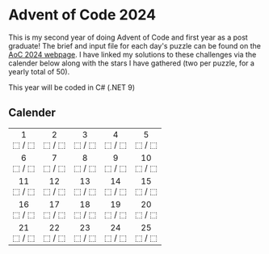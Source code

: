 # Advent of Code 2024
This is my second year of doing Advent of Code and first year as a post graduate! The brief and input file for each day's puzzle can be found on the [AoC 2024 webpage](https://adventofcode.com/2024). I have linked my solutions to these challenges via the calender below along with the stars I have gathered (two per puzzle, for a yearly total of 50).

This year will be coded in C# (.NET 9)

## Calender
|     |     |     |     |     |
| :-: | :-: | :-: | :-: | :-: |
 1<br>⬚&nbsp;/&nbsp;⬚ |  2<br>⬚&nbsp;/&nbsp;⬚ |  3<br>⬚&nbsp;/&nbsp;⬚ |  4<br>⬚&nbsp;/&nbsp;⬚ |  5<br>⬚&nbsp;/&nbsp;⬚
 6<br>⬚&nbsp;/&nbsp;⬚ |  7<br>⬚&nbsp;/&nbsp;⬚ |  8<br>⬚&nbsp;/&nbsp;⬚ |  9<br>⬚&nbsp;/&nbsp;⬚ | 10<br>⬚&nbsp;/&nbsp;⬚
11<br>⬚&nbsp;/&nbsp;⬚ | 12<br>⬚&nbsp;/&nbsp;⬚ | 13<br>⬚&nbsp;/&nbsp;⬚ | 14<br>⬚&nbsp;/&nbsp;⬚ | 15<br>⬚&nbsp;/&nbsp;⬚
16<br>⬚&nbsp;/&nbsp;⬚ | 17<br>⬚&nbsp;/&nbsp;⬚ | 18<br>⬚&nbsp;/&nbsp;⬚ | 19<br>⬚&nbsp;/&nbsp;⬚ | 20<br>⬚&nbsp;/&nbsp;⬚
21<br>⬚&nbsp;/&nbsp;⬚ | 22<br>⬚&nbsp;/&nbsp;⬚ | 23<br>⬚&nbsp;/&nbsp;⬚ | 24<br>⬚&nbsp;/&nbsp;⬚ | 25<br>⬚&nbsp;/&nbsp;⬚
